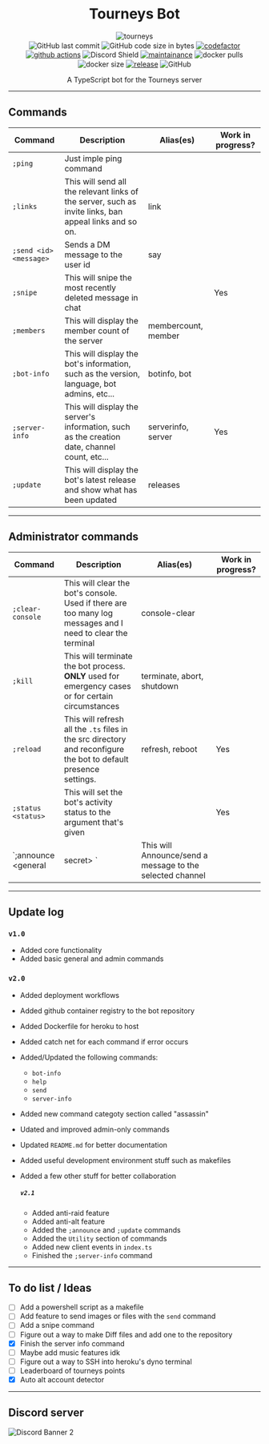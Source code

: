 <h1 align="center">Tourneys Bot</h1>
<p align="center">
    <img alt="tourneys" src="assets/banner.png"><br>
    <img alt="GitHub last commit" align="center" src="https://img.shields.io/github/last-commit/existential-nonce/tourneys-bot">
    <img alt="GitHub code size in bytes" align="center" src="https://img.shields.io/github/languages/code-size/existential-nonce/tourneys-bot">
    <a href="https://www.codefactor.io/repository/github/existential-nonce/tourneys-bot"><img alt="codefactor" align="center" src="https://www.codefactor.io/repository/github/existential-nonce/tourneys-bot/badge?s=21c9d17dad3405b1a8947910ddd6fe5a3dfab838"></a>
    <a href="https://actions-badge.atrox.dev/atrox/sync-dotenv/goto"><img alt="github actions" align="center" src="https://img.shields.io/endpoint.svg?url=https%3A%2F%2Factions-badge.atrox.dev%2Fatrox%2Fsync-dotenv%2Fbadge"></a>
    <img src="https://discordapp.com/api/guilds/688510763387715649/widget.png?style=shield" align="center" alt="Discord Shield"/>
    <a href="https://GitHub.com/Existential-nonce/Tourneys-bot/graphs/commit-activity">
    <img alt="maintainance" align="center" src="https://img.shields.io/badge/Maintained%3F-yes-green.svg"></a>
    <img alt="docker pulls" align="center" src="https://img.shields.io/docker/pulls/nonce1/tourneys-bot">
    <img alt="docker size" align="center" src="https://img.shields.io/docker/image-size/nonce1/tourneys-bot/latest">
    <a href="https://GitHub.com/Existential-nonce/Tourneys-bot">
    <img alt="release" align="center" src="https://img.shields.io/github/release/Existential-nonce/Tourneys-bot"></a>
    <img alt="GitHub" align="center" src="https://img.shields.io/github/license/existential-nonce/tourneys-bot">
    <br>
</p>
<p align="center"> A TypeScript bot for the Tourneys server </p>

- - -

## Commands
| Command | Description | Alias(es) | Work in progress? |
|---|---|---|---|
| `;ping` | Just imple ping command ||| 
| `;links` | This will send all the relevant links of the server, such as invite links, ban appeal links and so on. | link ||
| `;send <id> <message>` | Sends a DM message to the user id | say ||
| `;snipe` | This will snipe the most recently deleted message in chat || Yes |
| `;members` | This will display the member count of the server | membercount, member ||
| `;bot-info` | This will display the bot's information, such as the version, language, bot admins, etc... | botinfo, bot ||
| `;server-info` | This will display the server's information, such as the creation date, channel count, etc... | serverinfo, server | Yes |
| `;update` | This will display the bot's latest release and show what has been updated | releases ||

- - -

## Administrator commands
| Command | Description | Alias(es) | Work in progress? | 
|---|---|---|---|
| `;clear-console` | This will clear the bot's console. Used if there are too many log messages and I need to clear the terminal | console-clear ||
| `;kill` | This will terminate the bot process. **ONLY** used for emergency cases or for certain circumstances | terminate, abort, shutdown ||
| `;reload` | This will refresh all the `.ts` files in the src directory and reconfigure the bot to default presence settings. | refresh, reboot | Yes |
| `;status <status>` | This will set the bot's activity status to the argument that's given || Yes |
| `;announce <general | secret> <message>` | This will Announce/send a message to the selected channel |||

- - -

## Update log

### `v1.0`
- Added core functionality
- Added basic general and admin commands

### `v2.0`
- Added deployment workflows
- Added github container registry to the bot repository
- Added Dockerfile for heroku to host
- Added catch net for each command if error occurs
- Added/Updated the following commands:
    - `bot-info`
    - `help`
    - `send`
    - `server-info`
- Added new command categoty section called "assassin"
- Udated and improved admin-only commands
- Updated `README.md` for better documentation
- Added useful development environment stuff such as makefiles
- Added a few other stuff for better collaboration

    ##### `v2.1`
    - Added anti-raid feature
    - Added anti-alt feature
    - Added the `;announce` and `;update` commands
    - Added the `Utility` section of commands
    - Added new client events in `index.ts`
    - Finished the `;server-info` command

- - -

## To do list / Ideas
- [ ] Add a powershell script as a makefile
- [ ] Add feature to send images or files with the `send` command
- [ ] Add a snipe command
- [ ] Figure out a way to make Diff files and add one to the repository
- [x] Finish the server info command
- [ ] Maybe add music features idk
- [ ] Figure out a way to SSH into heroku's dyno terminal
- [ ] Leaderboard of tourneys points
- [x] Auto alt account detector

- - -

## Discord server
<img src="https://discordapp.com/api/guilds/688510763387715649/widget.png?style=banner2" alt="Discord Banner 2"/>
